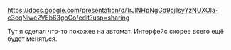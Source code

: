 https://docs.google.com/presentation/d/1rJlNHpNgGd9cj1syYzNUXOIa-c3eqNiwe2VEb63goGo/edit?usp=sharing

Тут я сделал что-то похожее на автомат. Интерфейс скорее всего ещё будет меняться.
